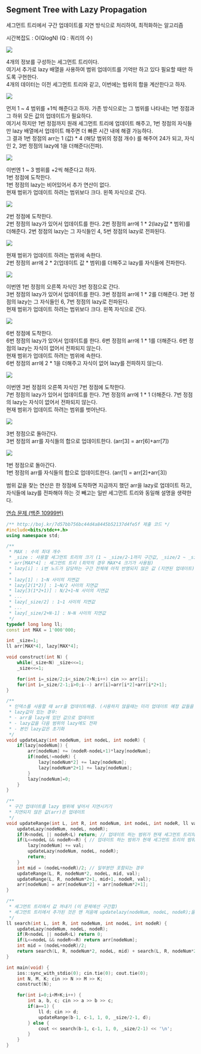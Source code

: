 ## Segment Tree with Lazy Propagation
세그먼트 트리에서 구간 업데이트를 지연 방식으로 처리하여, 최적화하는 알고리즘 

시간복잡도 : O(QlogN) (Q : 쿼리의 수)

![](https://github.com/user-attachments/assets/c639c195-a149-47c7-ada4-de2a39bde53b)

4개의 정보를 구성하는 세그먼트 트리이다.  
여기서 추가로 lazy 배열을 사용하여 범위 업데이트를 기억만 하고 있다 필요할 때만 하도록 구현한다.  
4개의 데이터는 이전 세그먼트 트리와 같고, 이번에는 범위의 합을 계산한다고 하자.  

![](https://github.com/user-attachments/assets/d0733581-6ae1-4332-84ec-2f8d9c7b5c76)

먼저 1 ~ 4 범위를 +1씩 해준다고 하자. 가존 방식으로는 그 범위를 나타내는 1번 정점과 그 하위 모든 값의 업데이트가 필요하다.  
여기서 하지만 1번 정점까지 원래 세그먼트 트리에 업데이트 해주고, 1번 정점의 자식들만 lazy 배열에서 업데이트 해주면 더 빠른 시간 내에 해결 가능하다.  
그 결과 1번 정점의 arr는 1 (값) * 4 (해당 범위의 정점 개수) 를 해주어 24가 되고, 자식인 2, 3번 정점의 lazy에 1을 더해준다(전파).

![](https://github.com/user-attachments/assets/3a6e44e5-4d61-4141-8933-d73adce2fd04)

이번엔 1 ~ 3 범위를 +2씩 해준다고 하자.  
1번 정점에 도착한다.  
1번 정점의 lazy는 비어있어서 추가 연산이 없다.  
현재 범위가 업데이트 하려는 범위보다 크다. 왼쪽 자식으로 간다.

![](https://github.com/user-attachments/assets/09194dea-580f-45d2-9e59-a35bcd1ceb23)

2번 정점에 도착한다.  
2번 정점의 lazy가 있어서 업데이트를 한다. 2번 정점의 arr에 1 * 2(lazy값 * 범위)를 더해준다. 2번 정점의 lazy는 그 자식들인 4, 5번 정점의 lazy로 전파된다.  

![](https://github.com/user-attachments/assets/a70fe965-8524-40f5-8a3c-583af148e789)

현재 범위가 업데이트 하려는 범위에 속한다.  
2번 정점의 arr에 2 * 2(업데이트 값 * 범위)를 더해주고 lazy를 자식들에 전파한다.

![](https://github.com/user-attachments/assets/830d6130-35d3-4095-8cbf-0362a034ab83)

이번엔 1번 정점의 오른쪽 자식인 3번 정점으로 간다.  
3번 정점의 lazy가 있어서 업데이트를 한다. 3번 정점의 arr에 1 * 2를 더해준다. 3번 정점의 lazy는 그 자식들인 6, 7번 정점의 lazy로 전파된다.  
현재 범위가 업데이트 하려는 범위보다 크다. 왼쪽 자식으로 간다.

![](https://github.com/user-attachments/assets/a3786122-88a2-4ea2-8239-77aed9ecb5f3)

6번 정점에 도착한다.  
6번 정점의 lazy가 있어서 업데이트를 한다. 6번 정점의 arr에 1 * 1를 더해준다. 6번 정점의 lazy는 자식이 없어서 전파되지 않는다.  
현재 범위가 업데이트 하려는 범위에 속한다.  
6번 정점의 arr에 2 * 1을 더해주고 자식이 없어 lazy를 전파하지 않는다.

![](https://github.com/user-attachments/assets/0fbaac57-7b92-4d7f-994b-7051bb218b72)

이번엔 3번 정점의 오른쪽 자식인 7번 정점에 도착한다.  
7번 정점의 lazy가 있어서 업데이트를 한다. 7번 정점의 arr에 1 * 1 더해준다. 7번 정점의 lazy는 자식이 없어서 전파되지 않는다.  
현재 범위가 업데이트 하려는 범위를 벗어난다.

![](https://github.com/user-attachments/assets/c01d6d98-6df8-458f-8442-d68118bff296)

3번 정점으로 돌아간다.  
3번 정점의 arr를 자식들의 합으로 업데이트한다. (arr[3] = arr[6]+arr[7])

![](https://github.com/user-attachments/assets/bb65d8d4-795a-49fe-91fc-3b28448a1ea2)

1번 정점으로 돌아간다.  
1번 정점의 arr를 자식들의 합으로 업데이트한다. (arr[1] = arr[2]+arr[3])  

범위 값을 찾는 연산은 한 정점에 도착하면 지금까지 했던 arr을 lazy로 업데이트 하고, 자식들에 lazy를 전파해야 하는 것 빼고는 일반 세그먼트 트리와 동일해 설명을 생략한다.

[연습 문제 (백준 10999번)](https://www.acmicpc.net/problem/10999)

``` c++
/** http://boj.kr/7d57bb756bc44d4a8445b52137d4fe5f 제출 코드 */
#include<bits/stdc++.h>
using namespace std;

/**
 * MAX : 수의 최대 개수
 * _size : 사용할 세그먼트 트리의 크기 (1 ~ _size/2-1까지 구간값, _size/2 ~ _size-1까지 단일값이 저장됨)
 * arr[MAX*4] : 세그먼트 트리 (최악의 경우 MAX*4 크기가 사용됨)
 * lazy[i] : i번 노드가 담당하는 구간 전체에 아직 반영되지 않은 값 (지연된 업데이트)
 * 
 * lazy[1] : 1~N 사이의 지연값
 * lazy[2(1*2)] : 1~N/2 사이의 지연값
 * lazy[3(1*2+1)] : N/2+1~N 사이의 지연값
 * ...
 * lazy[_size/2] : 1~1 사이의 지연값
 * ...
 * lazy[_size/2+N-1] : N~N 사이의 지연값
 */
typedef long long ll;
const int MAX = 1'000'000;

int _size=1;
ll arr[MAX*4], lazy[MAX*4];

void construct(int N) {
    while(_size<N) _size<<=1;
    _size<<=1;

    for(int i=_size/2;i<_size/2+N;i++) cin >> arr[i];
    for(int i=_size/2-1;i>0;i--) arr[i]=arr[i*2]+arr[i*2+1];
}

/**
 * 인덱스를 사용할 때 arr을 업데이트해줌. (사용하지 않을때는 미리 업데이트 예정 값들을 저장해주며 시간 절약)
 * lazy값이 있는 경우:
 * - arr을 lazy에 있던 값으로 업데이트
 * - lazy값을 다음 범위의 lazy에도 전파
 * - 본인 lazy값은 초기화
 */
void updateLazy(int nodeNum, int nodeL, int nodeR) {
    if(lazy[nodeNum]) {
        arr[nodeNum] += (nodeR-nodeL+1)*lazy[nodeNum];
        if(nodeL!=nodeR) {
            lazy[nodeNum*2] += lazy[nodeNum];
            lazy[nodeNum*2+1] += lazy[nodeNum];
        }
        lazy[nodeNum]=0;
    }
}

/**
 * 구간 업데이트를 lazy 범위에 넣어서 지연시키기
 * 지연되지 않은 값(arr)은 업데이트
 */
void updateRange(int L, int R, int nodeNum, int nodeL, int nodeR, ll val) {
    updateLazy(nodeNum, nodeL, nodeR);
    if(R<nodeL || nodeR<L) return; // 업데이트 하는 범위가 현재 세그먼트 트리의 범위를 완전히 벗어나는 경우
    if(L<=nodeL && nodeR<=R) { // 업데이트 하는 범위가 현재 세그먼트 트리의 범위에 완전히 포함되는 경우
        lazy[nodeNum] += val;
        updateLazy(nodeNum, nodeL, nodeR);
        return;
    }
    int mid = (nodeL+nodeR)/2; // 일부분만 포함되는 경우
    updateRange(L, R, nodeNum*2, nodeL, mid, val);
    updateRange(L, R, nodeNum*2+1, mid+1, nodeR, val);
    arr[nodeNum] = arr[nodeNum*2] + arr[nodeNum*2+1];
}

/**
 * 세그먼트 트리에서 값 꺼내기 (이 문제에선 구간합)
 * 세그먼트 트리에서 추가된 것은 맨 처음에 updatelazy(nodeNum, nodeL, nodeR);을 호출하는 부분
 */
ll search(int L, int R, int nodeNum, int nodeL, int nodeR) {
    updateLazy(nodeNum, nodeL, nodeR);
    if(R<nodeL || nodeR<L) return 0;
    if(L<=nodeL && nodeR<=R) return arr[nodeNum];
    int mid = (nodeL+nodeR)/2;
    return search(L, R, nodeNum*2, nodeL, mid) + search(L, R, nodeNum*2+1, mid+1, nodeR);
}

int main(void) {
    ios::sync_with_stdio(0); cin.tie(0); cout.tie(0);
    int N, M, K; cin >> N >> M >> K;
    construct(N);

    for(int i=0;i<M+K;i++) {
        int a, b, c; cin >> a >> b >> c;
        if(a==1) {
            ll d; cin >> d;
            updateRange(b-1, c-1, 1, 0, _size/2-1, d);
        } else {
            cout << search(b-1, c-1, 1, 0, _size/2-1) << '\n';
        }
    }
}
```
